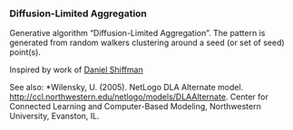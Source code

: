 ### Diffusion-Limited Aggregation

Generative algorithm “Diffusion-Limited Aggregation”. The pattern is generated from random walkers clustering around a seed (or set of seed) point(s).

Inspired by work of [Daniel Shiffman](https://thecodingtrain.com/CodingChallenges/034-dla.html)

See also:
*Wilensky, U. (2005). NetLogo DLA Alternate model. http://ccl.northwestern.edu/netlogo/models/DLAAlternate. Center for Connected Learning and Computer-Based Modeling, Northwestern University, Evanston, IL.
